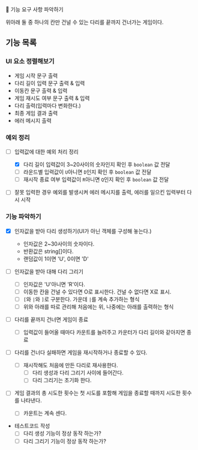🚀 기능 요구 사항 파악하기

위아래 둘 중 하나의 칸만 건널 수 있는 다리를 끝까지 건너가는 게임이다.

## 기능 목록

### UI 요소 정렬해보기

- 게임 시작 문구 출력
- 다리 길이 입력 문구 출력 & 입력
- 이동칸 문구 출력 & 입력
- 게임 재시도 여부 문구 출력 & 입력
- 다리 출력(입력마다 변화한다.)
- 최종 게임 결과 출력
- 에러 메시지 출력

### 예외 정리

- [ ] 입력값에 대한 예외 처리 정리

  - [x] 다리 길이 입력값이 3~20사이의 숫자인지 확인 후 `boolean` 값 전달
  - [ ] 라운드별 입력값이 `U`아니면 `D`인지 확인 후 `boolean` 값 전달
  - [ ] 재시작 종료 여부 입력값이 `R`아니면 `Q`인지 확인 후 `boolean` 값 전달

- [ ] 잘못 입력한 경우 예외를 발생시켜 에러 메시지를 출력, 에러를 일으킨 입력부터 다시 시작

### 기능 파악하기

- [x] 인자값을 받아 다리 생성하기(UI가 아닌 객체를 구성해 놓는다.)

  - 인자값은 2~30사이의 숫자이다.
  - 반환값은 string[]이다.
  - 랜덤값이 1이면 'U', 0이면 'D'

- [ ] 인자값을 받아 대해 다리 그리기

  - [ ] 인자값은 'U'아니면 'R'이다.
  - [ ] 이동한 칸을 건널 수 있다면 O로 표시한다. 건널 수 없다면 X로 표시.
  - [ ] `[`와 `|`와 `]`로 구분한다. 가운데 `|`를 계속 추가하는 형식
  - [ ] 위와 아래를 따로 관리해 처음에는 위, 나중에는 아래를 출력하는 형식

- [ ] 다리를 끝까지 건너면 게임이 종료

  - [ ] 입력값이 들어올 때마다 카운트를 늘려주고 카운터가 다리 길이와 같아지면 종료

- [ ] 다리를 건너다 실패하면 게임을 재시작하거나 종료할 수 있다.

  - [ ] 재시작해도 처음에 만든 다리로 재사용한다.
    - [ ] 다리 생성과 다리 그리기 사이에 들어간다.
    - [ ] 다리 그리기는 초기화 한다.

- [ ] 게임 결과의 총 시도한 횟수는 첫 시도를 포함해 게임을 종료할 때까지 시도한 횟수를 나타낸다.

  - [ ] 카운트는 계속 센다.

- 테스트코드 작성
  - [ ] 다리 생성 기능이 정상 동작 하는가?
  - [ ] 다리 그리기 기능이 정상 동작 하는가?
